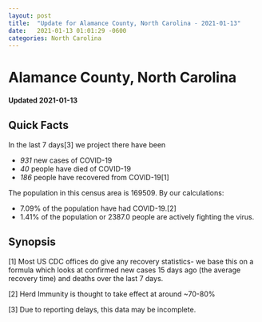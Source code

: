```yaml
---
layout: post
title:  "Update for Alamance County, North Carolina - 2021-01-13"
date:   2021-01-13 01:01:29 -0600
categories: North Carolina
---
```


# Alamance County, North Carolina
#### Updated 2021-01-13

## Quick Facts

In the last 7 days[3] we project there have been
- *931* new cases of COVID-19
- *40* people have died of COVID-19
- *186* people have recovered from COVID-19[1]

The population in this census area is 169509. By our calculations:
- 7.09% of the population have had COVID-19.[2]
- 1.41% of the population or 2387.0 people are actively fighting the virus.

## Synopsis




[1] Most US CDC offices do give any recovery statistics- we base this on a formula which looks at confirmed new cases
15 days ago (the average recovery time) and deaths over the last 7 days.

[2] Herd Immunity is thought to take effect at around ~70-80%

[3] Due to reporting delays, this data may be incomplete.
 
    